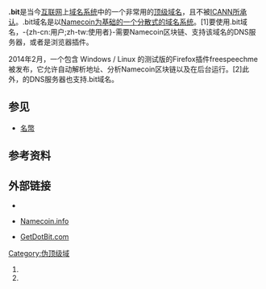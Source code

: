 **.bit**是当今[互联网](../Page/互联网.md "wikilink")上[域名系统](../Page/域名系统.md "wikilink")中的一个非常用的[顶级域名](https://zh.wikipedia.org/wiki/顶级域名 "wikilink")，且不被[ICANN所承认](https://zh.wikipedia.org/wiki/ICANN "wikilink")。.bit域名是以[Namecoin为基础的一个](https://zh.wikipedia.org/wiki/Namecoin "wikilink")[分散式的域名系统](https://zh.wikipedia.org/wiki/权力分散 "wikilink")。\[1\]要使用.bit域名，-{zh-cn:用户;zh-tw:使用者}-需要Namecoin区块链、支持该域名的DNS服务器，或者是浏览器插件。

2014年2月，一个包含 Windows / Linux 的测试版的Firefox插件freespeechme被发布，它允许自动解析地址、分析Namecoin区块链以及在后台运行。\[2\]此外，的DNS服务器也支持.bit域名。

## 参见

  - [名幣](https://zh.wikipedia.org/wiki/名幣 "wikilink")

## 参考资料

## 外部链接

  -
  - [Namecoin.info](http://namecoin.info)

  - [GetDotBit.com](http://getdotbit.com)

[Category:伪顶级域](https://zh.wikipedia.org/wiki/Category:伪顶级域 "wikilink")

1.
2.